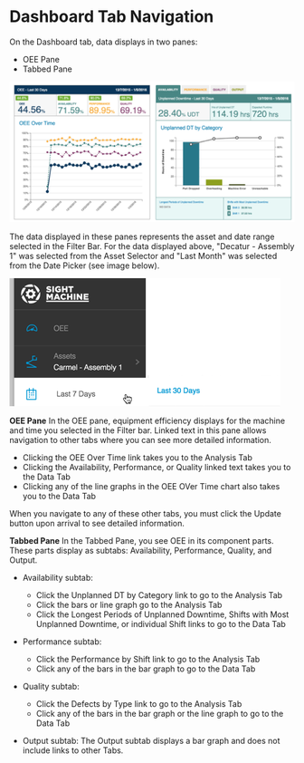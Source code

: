 # Dashboard Tab Navigation

On the Dashboard tab, data displays in two panes:

* OEE Pane
* Tabbed Pane

![OEE Tab](oedTabNav.png)

The data displayed in these panes represents the asset and date range selected in the Filter Bar. For the data displayed above, "Decatur - Assembly 1" was selected from the Asset Selector and "Last Month" was selected from the Date Picker \(see image below\).

![](/assets/dashboardNav7_28_16a.png)

**OEE Pane**
 In the OEE pane, equipment efficiency displays for the machine and time you selected in the Filter bar. Linked text in this pane allows navigation to other tabs where you can see more detailed information.

* Clicking the OEE Over Time link takes you to the Analysis Tab
* Clicking the Availability, Performance, or Quality linked text takes you to the Data Tab
* Clicking any of the line graphs in the OEE OVer Time chart also takes you to the Data Tab

When you navigate to any of these other tabs, you must click the Update button upon arrival to see detailed information.

**Tabbed Pane**
 In the Tabbed Pane, you see OEE in its component parts. These parts display as subtabs: Availability, Performance, Quality, and Output.

* Availability subtab:

  * Click the Unplanned DT by Category link to go to the Analysis Tab
  * Click the bars or line graph go to the Analysis Tab 
  * Click the Longest Periods of Unplanned Downtime, Shifts with Most Unplanned Downtime, or individual Shift links to go to the Data Tab

* Performance subtab:

  * Click the Performance by Shift link to go to the Analysis Tab 
  * Click any of the bars in the bar graph to go to the Data Tab

* Quality subtab:

  * Click the Defects by Type link to go to the Analysis Tab
  * Click any of the bars in the bar graph or the line graph to go to the Data Tab

* Output subtab: The Output subtab displays a bar graph and does not include links to other Tabs.



